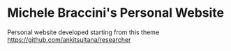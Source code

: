 # Michele Braccini's Personal Website

Personal website developed starting from this theme <https://github.com/ankitsultana/researcher>